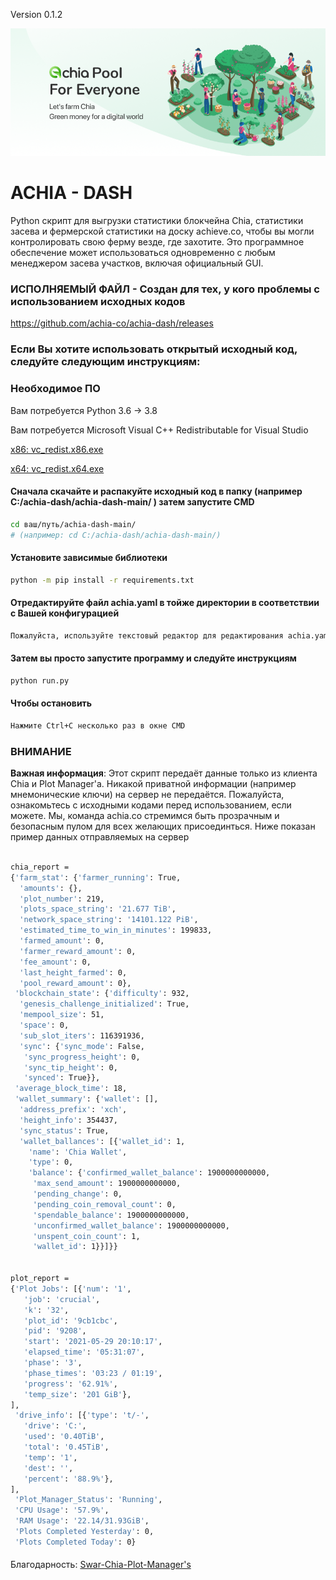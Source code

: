 Version 0.1.2

![Image of achia.co](https://github.com/achia-co/achia-dash/blob/main/img/achia.png)

# ACHIA - DASH
Python скрипт для выгрузки статистики блокчейна Chia, статистики засева и фермерской статистики на доску achieve.co, чтобы вы могли контролировать свою ферму везде, где захотите. Это программное обеспечение может использоваться одновременно с любым менеджером засева участков, включая официальный GUI.
### ИСПОЛНЯЕМЫЙ ФАЙЛ - Создан для тех, у кого проблемы с использованием исходных кодов

https://github.com/achia-co/achia-dash/releases


### Если Вы хотите использовать открытый исходный код, следуйте следующим инструкциям:

### Необходимое ПО

Вам потребуется Python 3.6 -> 3.8 

Вам потребуется Microsoft Visual C++ Redistributable for Visual Studio 

[x86: vc_redist.x86.exe](https://aka.ms/vs/16/release/vc_redist.x86.exe)

[x64: vc_redist.x64.exe](https://aka.ms/vs/16/release/vc_redist.x64.exe)
 
#### Сначала скачайте и распакуйте исходный код в папку (например C:/achia-dash/achia-dash-main/ ) затем запустите CMD

```bash
cd ваш/путь/achia-dash-main/
# (например: cd C:/achia-dash/achia-dash-main/)
```
#### Установите зависимые библиотеки

```bash
python -m pip install -r requirements.txt
```

#### Отредактируйте файл achia.yaml в тойже директории в соответствии с Вашей конфигурацией

```bash
Пожалуйста, используйте текстовый редактор для редактирования achia.yaml
```

#### Затем вы просто запустите программу и следуйте инструкциям

```bash
python run.py
```

#### Чтобы остановить

```bash
Нажмите Ctrl+C несколько раз в окне CMD
```

### ВНИМАНИЕ 
**Важная информация**: Этот скрипт передаёт данные только из клиента Chia и Plot Manager'a. Никакой приватной информации (например мнемонические ключи) на сервер не передаётся. Пожалуйста, ознакомьтесь с исходными кодами перед использованием, если можете. Мы, команда achia.co стремимся быть прозрачным и безопасным пулом для всех желающих присоединться.
Ниже показан пример данных отправляемых на сервер

```bash

chia_report =
{'farm_stat': {'farmer_running': True,
  'amounts': {},
  'plot_number': 219,
  'plots_space_string': '21.677 TiB',
  'network_space_string': '14101.122 PiB',
  'estimated_time_to_win_in_minutes': 199833,
  'farmed_amount': 0,
  'farmer_reward_amount': 0,
  'fee_amount': 0,
  'last_height_farmed': 0,
  'pool_reward_amount': 0},
 'blockchain_state': {'difficulty': 932,
  'genesis_challenge_initialized': True,
  'mempool_size': 51,
  'space': 0,
  'sub_slot_iters': 116391936,
  'sync': {'sync_mode': False,
   'sync_progress_height': 0,
   'sync_tip_height': 0,
   'synced': True}},
 'average_block_time': 18,
 'wallet_summary': {'wallet': [],
  'address_prefix': 'xch',
  'height_info': 354437,
  'sync_status': True,
  'wallet_ballances': [{'wallet_id': 1,
    'name': 'Chia Wallet',
    'type': 0,
    'balance': {'confirmed_wallet_balance': 1900000000000,
     'max_send_amount': 1900000000000,
     'pending_change': 0,
     'pending_coin_removal_count': 0,
     'spendable_balance': 1900000000000,
     'unconfirmed_wallet_balance': 1900000000000,
     'unspent_coin_count': 1,
     'wallet_id': 1}}]}}


plot_report =
{'Plot Jobs': [{'num': '1',
   'job': 'crucial',
   'k': '32',
   'plot_id': '9cb1cbc',
   'pid': '9208',
   'start': '2021-05-29 20:10:17',
   'elapsed_time': '05:31:07',
   'phase': '3',
   'phase_times': '03:23 / 01:19',
   'progress': '62.91%',
   'temp_size': '201 GiB'},
],
 'drive_info': [{'type': 't/-',
   'drive': 'C:',
   'used': '0.40TiB',
   'total': '0.45TiB',
   'temp': '1',
   'dest': '',
   'percent': '88.9%'},
],
 'Plot_Manager_Status': 'Running',
 'CPU Usage': '57.9%',
 'RAM Usage': '22.14/31.93GiB',
 'Plots Completed Yesterday': 0,
 'Plots Completed Today': 0}
```

#### 
Благодарность: 
[Swar-Chia-Plot-Manager's](https://github.com/swar/Swar-Chia-Plot-Manager)
